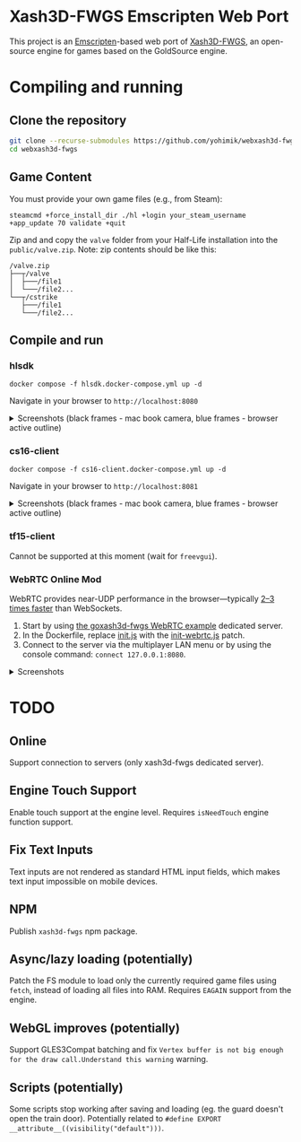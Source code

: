 # Xash3D-FWGS Emscripten Web Port

This project is an [Emscripten](https://emscripten.org/)-based web port of [Xash3D-FWGS](https://github.com/FWGS/xash3d-fwgs), an open-source engine for games based on the GoldSource engine.

# Compiling and running 

## Clone the repository

```bash
git clone --recurse-submodules https://github.com/yohimik/webxash3d-fwgs.git
cd webxash3d-fwgs
```

## Game Content

You must provide your own game files (e.g., from Steam):
```shell
steamcmd +force_install_dir ./hl +login your_steam_username +app_update 70 validate +quit
```

Zip and and copy the `valve` folder from your Half-Life installation into the `public/valve.zip`.
Note: zip contents should be like this:
```shell
/valve.zip
├──┬/valve                  
│  ├───/file1           
│  └───/file2...  
└──┬/cstrike                  
   ├───/file1           
   └───/file2...  
```


## Compile and run

### hlsdk

```shell
docker compose -f hlsdk.docker-compose.yml up -d
```

Navigate in your browser to `http://localhost:8080`

<details>
  <summary>Screenshots (black frames - mac book camera, blue frames - browser active outline)</summary>

![hlsdk screenshot 0](./screenshots/hlsdk0.png)
![hlsdk screenshot 1](./screenshots/hlsdk1.png)
![hlsdk screenshot 2](./screenshots/hlsdk2.png)
![hlsdk screenshot 3](./screenshots/hlsdk3.png)
![hlsdk screenshot 4](./screenshots/hlsdk4.png)

</details>

### cs16-client

```shell
docker compose -f cs16-client.docker-compose.yml up -d
```

Navigate in your browser to `http://localhost:8081`

<details>
  <summary>Screenshots (black frames - mac book camera, blue frames - browser active outline)</summary>

![cs16-client screenshot 0](./screenshots/cs16-client0.png)
![cs16-client screenshot 1](./screenshots/cs16-client1.png)
![cs16-client screenshot 2](./screenshots/cs16-client2.png)
![cs16-client screenshot 3](./screenshots/cs16-client3.png)

</details>

### tf15-client

Cannot be supported at this moment (wait for `freevgui`).

### WebRTC Online Mod

WebRTC provides near-UDP performance in the browser—typically [2–3 times faster](https://github.com/yohimik/ws-webrtc-benchmark) than WebSockets.

1. Start by using [the goxash3d-fwgs WebRTC example](https://github.com/yohimik/goxash3d-fwgs/tree/main/examples/webrtc) dedicated server.
2. In the Dockerfile, replace [init.js](/patches/init.js) with the [init-webrtc.js](/patches/init-webrtc.js) patch.
3. Connect to the server via the multiplayer LAN menu or by using the console command: `connect 127.0.0.1:8080`.

<details>
  <summary>Screenshots</summary>

![webrtc screenshot 0](./screenshots/webrtc0.png)

</details>

# TODO

## Online

Support connection to servers (only xash3d-fwgs dedicated server).

## Engine Touch Support

Enable touch support at the engine level.
Requires `isNeedTouch` engine function support.

## Fix Text Inputs

Text inputs are not rendered as standard HTML input fields, which makes text input impossible on mobile devices.

## NPM

Publish `xash3d-fwgs` npm package.

## Async/lazy loading (potentially)

Patch the FS module to load only the currently required game files using `fetch`, instead of loading all files into RAM. 
Requires `EAGAIN` support from the engine.

## WebGL improves (potentially)

Support GLES3Compat batching and fix `Vertex buffer is not big enough for the draw call.Understand this warning` warning.

## Scripts (potentially)

Some scripts stop working after saving and loading (eg. the guard doesn't open the train door).
Potentially related to `#define EXPORT __attribute__((visibility("default")))`.

